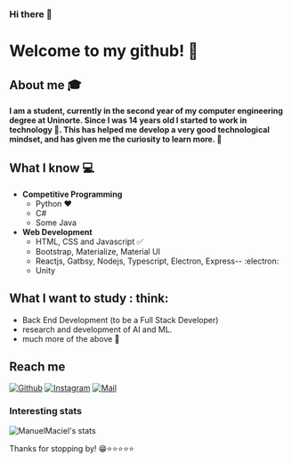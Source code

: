 ### Hi there 👋

<!--
**ManuelMaciel/ManuelMaciel** is a ✨ _special_ ✨ repository because its `README.md` (this file) appears on your GitHub profile.

Here are some ideas to get you started:

- 🔭 I’m currently working on ...
- 🌱 I’m currently learning ...
- 👯 I’m looking to collaborate on ...
- 🤔 I’m looking for help with ...
- 💬 Ask me about ...
- 📫 How to reach me: ...
- 😄 Pronouns: ...
- ⚡ Fun fact: ...
-->


# Welcome to my github! 👋


## About me :mortar_board:
**I am a student, currently in the second year of my computer engineering degree at Uninorte. Since I was 14 years old I started to work in technology 🚀. This has helped me develop a very good technological mindset, and has given me the curiosity to learn more. 🌠**

## What I know :computer:
- **Competitive Programming**
	- Python ❤️
	- C#
	- Some Java
- **Web Development**
	- HTML, CSS and Javascript :white_check_mark:
	- Bootstrap, Materialize, Material UI
	- Reactjs, Gatbsy, Nodejs, Typescript, Electron, Express-- :electron:
	- Unity
  
## What I want to study : think:
- Back End Development (to be a Full Stack Developer)
- research and development of AI and ML.
- much more of the above 🤩

## Reach me 
[![Github](https://img.shields.io/github/followers/ManuelMaciel?label=Follow&style=social)](https://github.com/ManuelMaciel)
[![Instagram](https://img.shields.io/badge/-@m_maciel7-red?style=flat-square&logo=instagram&logoColor=white&link=https://www.instagram.com/m_maciel7/)](https://www.instagram.com/m_maciel7/)
[![Mail](https://img.shields.io/badge/-manuelmaciel7001@gmail.com-gray?style=flat-square&logo=gmail&logoColor=red)](mailto:manuelmaciel7001@gmail.com)


### Interesting stats

![ManuelMaciel's stats](https://github-readme-stats.vercel.app/api?username=ManuelMaciel&show_icons=true)

Thanks for stopping by! 😁⭐️⭐️⭐️⭐️⭐️


